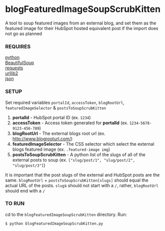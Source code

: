# blogFeaturedImageSoupScrubKitten
A tool to soup featured images from an external blog, and set them as the featured image for their HubSpot hosted equivalent post if the import does not go as planned

### REQUIRES
[python](https://www.python.org/)  
[BeautifulSoup](https://www.crummy.com/software/BeautifulSoup/bs4/doc/)  
[requests](http://docs.python-requests.org/en/master/)  
[urllib2](https://docs.python.org/2/library/urllib2.html)  
[json](https://docs.python.org/2/library/json.html)  

### SETUP
Set required variables `portalId`, `accessToken`, `blogRootUrl`, `featuredImageSelector` & `postsToSoupScrubKitten`

1. __portalId__ - HubSpot portal ID (ex. `1234`)  
2. __accessToken__ - Access token generated for __portalId__ (ex. `1234-5678-9123-456-789`)  
3. __blogRootUrl__ - The external blogs root url (ex. http://www.blogrooturl.com/)  
4. __featuredImageSelector__ - The CSS selector which select the external blogs featured image (ex. `.featured-image img`)  
5. __postsToSoupScrubKitten__ - A python list of the slugs of all of the external posts to soup (ex. `["slug/post/1", "slug/post/2", "slug/post/3"]`)  

It is important that the post slugs of the external and HubSpot posts are the same. `blogRootUrl` + `postsToSoupScrubKitten[slugs]` should equal the actual URL of the posts. `slug`s should not start with a `/`, rather, `blogRootUrl` should end with a `/`

### TO RUN
cd to the `blogFeaturedImageSoupScrubKitten` directory. Run:
```
$ python blogFeaturedImageSoupScrubKitten.py
```

